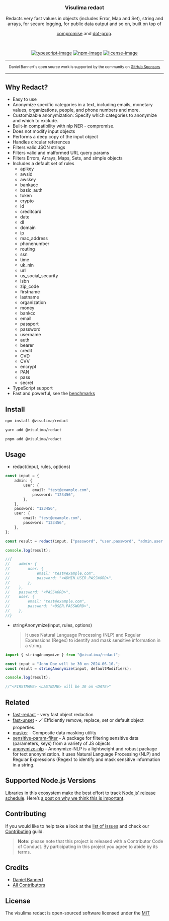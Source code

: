 <div align="center">
  <h3>Visulima redact</h3>
  <p>
  Redacts very fast values in objects (includes Error, Map and Set), string and arrays, for secure logging, for public data output and so on, built on top of

[compromise](https://github.com/spencermountain/compromise) and
[dot-prop](https://github.com/sindresorhus/dot-prop).

  </p>
</div>

<br />

<div align="center">

[![typescript-image]][typescript-url] [![npm-image]][npm-url] [![license-image]][license-url]

</div>

---

<div align="center">
    <p>
        <sup>
            Daniel Bannert's open source work is supported by the community on <a href="https://github.com/sponsors/prisis">GitHub Sponsors</a>
        </sup>
    </p>
</div>

---

## Why Redact?

-   Easy to use
-   Anonymize specific categories in a text, including emails, monetary values, organizations, people, and phone numbers and more.
-   Customizable anonymization: Specify which categories to anonymize and which to exclude.
-   Built-in compatibility with nlp NER - compromise.
-   Does not modify input objects
-   Performs a deep copy of the input object
-   Handles circular references
-   Filters valid JSON strings
-   Filters valid and malformed URL query params
-   Filters Errors, Arrays, Maps, Sets, and simple objects
-   Includes a default set of rules
    - apikey
    - awsid
    - awskey
    - bankacc
    - basic_auth
    - token
    - crypto
    - id
    - creditcard
    - date
    - dl
    - domain
    - ip
    - mac_address
    - phonenumber
    - routing
    - ssn
    - time
    - uk_nin
    - url
    - us_social_security
    - isbn
    - zip_code
    - firstname
    - lastname
    - organization
    - money
    - bankcc
    - email
    - passport
    - password
    - username
    - auth
    - bearer
    - credit
    - CVD
    - CVV
    - encrypt
    - PAN
    - pass
    - secret
-   TypeScript support
-   Fast and powerful, see the [benchmarks](__bench__/README.md)

## Install

```sh
npm install @visulima/redact
```

```sh
yarn add @visulima/redact
```

```sh
pnpm add @visulima/redact
```

## Usage

-   redact(input, rules, options)

```typescript
const input = {
    admin: {
        user: {
            email: "test@example.com",
            password: "123456",
        },
    },
    password: "123456",
    user: {
        email: "test@example.com",
        password: "123456",
    },
};

const result = redact(input, ["password", "user.password", "admin.user.password"]);

console.log(result);

//{
//    admin: {
//        user: {
//            email: "test@example.com",
//            password: "<ADMIN.USER.PASSWORD>",
//        },
//    },
//    password: "<PASSWORD>",
//    user: {
//        email: "test@example.com",
//        password: "<USER.PASSWORD>",
//    },
//}
```

-   stringAnonymize(input, rules, options)
    > It uses Natural Language Processing (NLP) and Regular Expressions (Regex) to identify and mask sensitive information in a string.

```typescript
import { stringAnonymize } from "@visulima/redact";

const input = "John Doe will be 30 on 2024-06-10.";
const result = stringAnonymize(input, defaultModifiers);

console.log(result);

//"<FIRSTNAME> <LASTNAME> will be 30 on <DATE>"
```

## Related

-   [fast-redact](https://github.com/davidmarkclements/fast-redact) - very fast object redaction
-   [fast-unset](https://github.com/lucagoslar/fast-unset) - 🪄 Efficiently remove, replace, set or default object properties.
-   [masker](https://github.com/qiwi/masker) - Composite data masking utility
-   [sensitive-param-filter](https://github.com/zjullion/sensitive-param-filter) - A package for filtering sensitive data (parameters, keys) from a variety of JS objects
-   [anonymize-nlp](https://github.com/nitaiaharoni1/anonymize-nlp) - Anonymize-NLP is a lightweight and robust package for text anonymization. It uses Natural Language Processing (NLP) and Regular Expressions (Regex) to identify and mask sensitive information in a string.

## Supported Node.js Versions

Libraries in this ecosystem make the best effort to track [Node.js’ release schedule](https://github.com/nodejs/release#release-schedule).
Here’s [a post on why we think this is important](https://medium.com/the-node-js-collection/maintainers-should-consider-following-node-js-release-schedule-ab08ed4de71a).

## Contributing

If you would like to help take a look at the [list of issues](https://github.com/visulima/visulima/issues) and check our [Contributing](.github/CONTRIBUTING.md) guild.

> **Note:** please note that this project is released with a Contributor Code of Conduct. By participating in this project you agree to abide by its terms.

## Credits

-   [Daniel Bannert](https://github.com/prisis)
-   [All Contributors](https://github.com/visulima/visulima/graphs/contributors)

## License

The visulima redact is open-sourced software licensed under the [MIT][license-url]

[typescript-image]: https://img.shields.io/badge/Typescript-294E80.svg?style=for-the-badge&logo=typescript
[typescript-url]: "typescript"
[license-image]: https://img.shields.io/npm/l/@visulima/redact?color=blueviolet&style=for-the-badge
[license-url]: LICENSE.md "license"
[npm-image]: https://img.shields.io/npm/v/@visulima/redact/latest.svg?style=for-the-badge&logo=npm
[npm-url]: https://www.npmjs.com/package/@visulima/redact/v/latest "npm"
